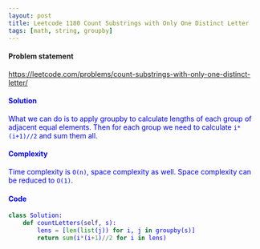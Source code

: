 ```yaml
---
layout: post
title: Leetcode 1180 Count Substrings with Only One Distinct Letter
tags: [math, string, groupby]
---
```


#### Problem statement

<a href="https://leetcode.com/problems/count-substrings-with-only-one-distinct-letter/"> <font color = blue>https://leetcode.com/problems/count-substrings-with-only-one-distinct-letter/

#### Solution
What we can do is to apply groupby to calculate lengths of each group of adjacent equal elements. Then for each group we need to calculate `i*(i+1)//2` and sum them all.

#### Complexity
Time complexity is `O(n)`, space complexity as well. Space complexity can be reduced to `O(1)`.

#### Code
```python
class Solution:
    def countLetters(self, s):
        lens = [len(list(j)) for i, j in groupby(s)]
        return sum(i*(i+1)//2 for i in lens)
```

